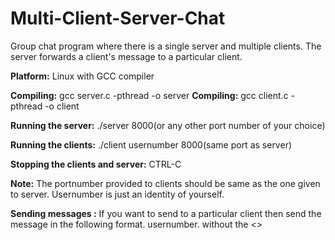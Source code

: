 # Multi-Client-Server-Chat
Group chat program where there is a single server and multiple clients. The server forwards a client's message to a particular client.

<b>Platform:</b> Linux with GCC compiler

<b>Compiling:</b> gcc server.c -pthread -o server
<b>Compiling:</b> gcc client.c -pthread -o client

<b>Running the server:</b> ./server 8000(or any other port number of your choice)

<b>Running the clients:</b> ./client usernumber 8000(same port as server)

<b>Stopping the clients and server:</b> CTRL-C

<b>Note:</b> The portnumber provided to clients should be same as the one given to server. Usernumber is just an identity of yourself.

<b>Sending messages :</b> If you want to send to a particular client then send the message in the following format.
 usernumber.<Your Message> without the <>
